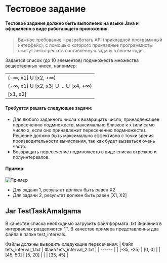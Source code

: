 # Тестовое задание
#### Тестовое задание должно быть выполнено на языке Java и оформлено в виде работающего приложения. 

> Важное требование – разработать API (прикладной программный интерфейс), с помощью которого прикладные программисты смогут легко решать поставленную задачу в своем коде.

Задается список (до 10 элементов) подмножеств множества вещественных чисел, например:

|   |
| ------ |
| (-∞, x1] U [x2, +∞) |
| (-∞, x1] U [x2, x3] U … U [x4, +∞) |
| [x1, x2] |

#### Требуется решать следующие задачи:
- Для любого заданного числа x возвращать число, принадлежащее пересечению
подмножеств, максимально близкое к x (или само число x, если оно принадлежит
пересечению подмножеств). Решение должно быть максимально эффективно с точки
зрения производительности вычисления, так как будет вызваться очень часто.
- Возвращать пересечение подмножеств в виде списка отрезков и полуинтервалов.

#### Пример:

![Пример](//additionally/test_img.png)

- Для задачи 1, результат должен быть равен X2
- Для задачи 2, результат должен быть равен [X1, X2]

## Jar TestTaskAmalgama

В качестве списка необходимо загрузить файл формата .txt
Значения в интерваллах разделяются ",".
В качестве примера представленны два файла в папке test_intervals.

Файлы должны выводить следующие пересечения:
| Файл tets_interval_1.txt | Файл tets_interval_2.txt |
| ------ |
| [-35, -25] | [0, 0] |
| [45, 50] | [5, 20] |
|  | [35, 45] |